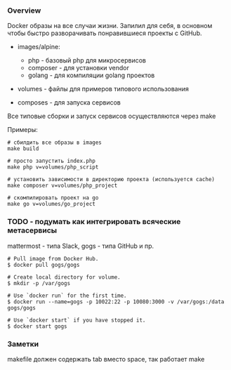 ### Overview

Docker образы на все случаи жизни.
Запилил для себя, в основном чтобы быстро разворачивать понравившиеся проекты
с GitHub.

* images/alpine:
    * php - базовый php для микросервисов
    * composer - для установки vendor
    * golang - для компиляции golang проектов

* volumes - файлы для примеров типового использования
* composes - для запуска сервисов

Все типовые сборки и запуск сервисов осуществляются через make

Примеры:

    # сбилдить все образы в images
    make build

    # просто запустить index.php
    make php v=volumes/php_script

    # установить зависимости в директорию проекта (используется cache)
    make composer v=volumes/php_project
    
    # скомпилировать проект на go
    make go v=volumes/go_project

### TODO - подумать как интегрировать всяческие метасервисы

mattermost - типа Slack, gogs - типа GitHub и пр.

    # Pull image from Docker Hub.
    $ docker pull gogs/gogs
    
    # Create local directory for volume.
    $ mkdir -p /var/gogs
    
    # Use `docker run` for the first time.
    $ docker run --name=gogs -p 10022:22 -p 10080:3000 -v /var/gogs:/data gogs/gogs
    
    # Use `docker start` if you have stopped it.
    $ docker start gogs

### Заметки

makefile должен содержать tab вместо space, так работает make